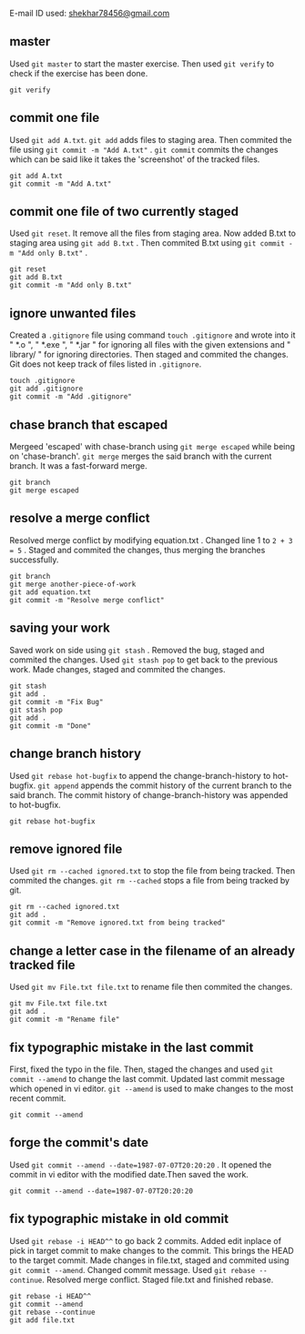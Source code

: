 E-mail ID used: shekhar78456@gmail.com

## master

Used `git master` to start the master exercise. Then used `git verify` to check if the exercise has been done.

```
git verify
```

## commit one file

Used `git add A.txt`. `git add` adds files to staging area. Then commited the file using `git commit -m "Add A.txt"` . `git commit` commits the changes which can be said like it takes the 'screenshot' of the tracked files.

```
git add A.txt
git commit -m "Add A.txt"
```

## commit one file of two currently staged

Used `git reset`. It remove all the files from staging area. Now added B.txt to staging area using `git add B.txt` . Then commited B.txt using `git commit -m "Add only B.txt"` .

```
git reset
git add B.txt
git commit -m "Add only B.txt"
```

## ignore unwanted files

Created a `.gitignore` file using command `touch .gitignore` and wrote into it " *.o ", " *.exe ", " *.jar " for ignoring all files with the given extensions and " library/ " for ignoring directories. Then staged and commited the changes. Git does not keep track of files listed in `.gitignore`.

```
touch .gitignore
git add .gitignore
git commit -m "Add .gitignore"
```

## chase branch that escaped

Mergeed 'escaped' with chase-branch using `git merge escaped` while being on 'chase-branch'. `git merge` merges the said branch with the current branch. It was a fast-forward merge.

```
git branch
git merge escaped
```

## resolve a merge conflict

Resolved merge conflict by modifying equation.txt . Changed line 1 to `2 + 3 = 5` . Staged and commited the changes, thus merging the branches successfully.

```
git branch
git merge another-piece-of-work
git add equation.txt
git commit -m "Resolve merge conflict"
```

## saving your work

Saved work on side using `git stash` . Removed the bug, staged and commited the changes. Used `git stash pop` to get back to the previous work. Made changes, staged and commited the changes.

```
git stash
git add .
git commit -m "Fix Bug"
git stash pop
git add .
git commit -m "Done"
```

## change branch history

Used `git rebase hot-bugfix` to append the change-branch-history to hot-bugfix.
`git append` appends the commit history of the current branch to the said branch. The commit history of change-branch-history was appended to hot-bugfix.

```
git rebase hot-bugfix
```

## remove ignored file

Used `git rm --cached ignored.txt` to stop the file from being tracked. Then commited the changes. `git rm --cached` stops a file from being tracked by git.

```
git rm --cached ignored.txt
git add .
git commit -m "Remove ignored.txt from being tracked"
```

## change a letter case in the filename of an already tracked file

Used `git mv File.txt file.txt` to rename file then commited the changes.

```
git mv File.txt file.txt
git add .
git commit -m "Rename file"
```

## fix typographic mistake in the last commit

First, fixed the typo in the file. Then, staged the changes and used `git commit --amend` to change the last commit. Updated last commit message which opened in vi editor. `git --amend` is used to make changes to the most recent commit.

```
git commit --amend
```

## forge the commit's date

Used `git commit --amend --date=1987-07-07T20:20:20` . It opened the commit in vi editor with the modified date.Then saved the work.

```
git commit --amend --date=1987-07-07T20:20:20
```

## fix typographic mistake in old commit

Used `git rebase -i HEAD^^` to go back 2 commits. Added edit inplace of pick in target commit to make changes to the commit. This brings the HEAD to the target commit. Made changes in file.txt, staged and commited using `git commit --amend`. Changed commit message. Used `git rebase --continue`. Resolved merge conflict. Staged file.txt and finished rebase.

```
git rebase -i HEAD^^
git commit --amend
git rebase --continue
git add file.txt
```
